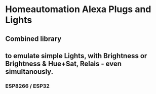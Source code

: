 # Homeautomation Alexa Plugs and Lights
## Combined library
## to emulate simple Lights, with Brightness or Brightness & Hue+Sat, Relais - even simultanously.
### ESP8266 / ESP32
